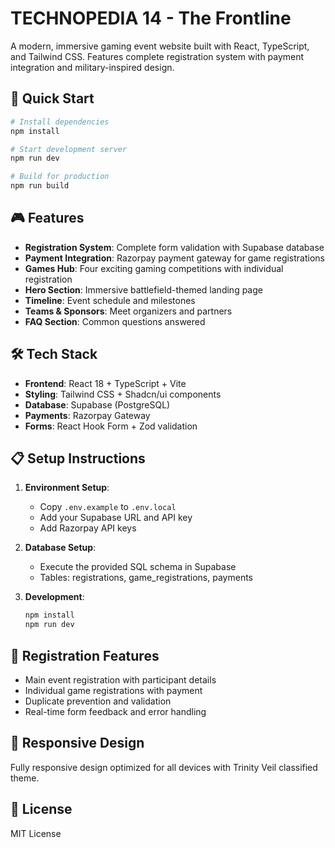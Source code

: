 # TECHNOPEDIA 14 - The Frontline

A modern, immersive gaming event website built with React, TypeScript, and Tailwind CSS. Features complete registration system with payment integration and military-inspired design.

## 🚀 Quick Start

```bash
# Install dependencies
npm install

# Start development server
npm run dev

# Build for production
npm run build
```

## 🎮 Features

- **Registration System**: Complete form validation with Supabase database
- **Payment Integration**: Razorpay payment gateway for game registrations
- **Games Hub**: Four exciting gaming competitions with individual registration
- **Hero Section**: Immersive battlefield-themed landing page
- **Timeline**: Event schedule and milestones
- **Teams & Sponsors**: Meet organizers and partners
- **FAQ Section**: Common questions answered

## 🛠️ Tech Stack

- **Frontend**: React 18 + TypeScript + Vite
- **Styling**: Tailwind CSS + Shadcn/ui components  
- **Database**: Supabase (PostgreSQL)
- **Payments**: Razorpay Gateway
- **Forms**: React Hook Form + Zod validation

## 📋 Setup Instructions

1. **Environment Setup**:
   - Copy `.env.example` to `.env.local`
   - Add your Supabase URL and API key
   - Add Razorpay API keys

2. **Database Setup**:
   - Execute the provided SQL schema in Supabase
   - Tables: registrations, game_registrations, payments

3. **Development**:

   ```bash
   npm install
   npm run dev
   ```

## 🎯 Registration Features

- Main event registration with participant details
- Individual game registrations with payment
- Duplicate prevention and validation
- Real-time form feedback and error handling

## 📱 Responsive Design

Fully responsive design optimized for all devices with Trinity Veil classified theme.

## 📝 License

MIT License
